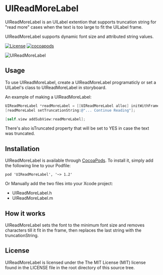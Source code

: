 # UIReadMoreLabel
UIReadMoreLabel is an UILabel extention that supports truncation string for "read more" cases when the text is too large to fit the UILabel frame.

UIReadMoreLabel supports dynamic font size and attributed string values.

[![License](http://img.shields.io/packagist/l/doctrine/orm.svg)](http://cocoadocs.org/docsets/UIReadMoreLabel)
[![cocoapods](http://img.shields.io/cocoapods/v/UIReadMoreLabel.svg)](http://cocoadocs.org/docsets/UIReadMoreLabel)

![UIReadMoreLabel](https://github.com/hayek/UIReadMoreLabel/blob/master/UIReadMoreLabel/Screen%20Shot.png?raw=true)

## Usage
To use UIReadMoreLabel, create a UIReadMoreLabel programaticly or set a UILabel's class to UIReadMoreLabel in storyboard.


An example of making a UIReadMoreLabel:

```objective-c
UIReadMoreLabel *readMoreLabel = [[UIReadMoreLabel alloc] initWithFrame:self.view.bounds];
[readMoreLabel setTruncationString:@"... Continue Reading"];

[self.view addSubView:readMoreLabel];
```

There's also isTruncated property that will be set to YES in case the text was truncated.

## Installation
UIReadMoreLabel is available through [CocoaPods](http://cocoapods.org). To install
it, simply add the following line to your Podfile:

    pod 'UIReadMoreLabel', '~> 1.2'
    
Or Manually add the two files into your Xcode project:

- UIReadMoreLabel.h
- UIReadMoreLabel.m

## How it works
UIReadMoreLabel sets the font to the minimum font size and removes characters till it fit in the frame, then replaces the last string with the truncationString.

## License
UIReadMoreLabel is licensed under the The MIT License (MIT) license found in the LICENSE file in the root directory of this source tree.